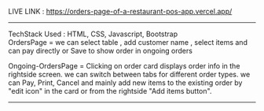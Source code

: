 LIVE LINK :  https://orders-page-of-a-restaurant-pos-app.vercel.app/
****************************************************************************
TechStack Used : HTML, CSS, Javascript, Bootstrap                                                                                                                                       
OrdersPage = we can select table , add customer name , select items and can pay directly or Save to show  order in ongoing orders

Ongoing-OrdersPage = Clicking on order card displays order info in the rightside screen.
we can switch between tabs for different order types. we can Pay, Print, Cancel and mainly add new items to the existing order by "edit icon" in the card or from the rightside "Add items button".

*************************************************************************************
